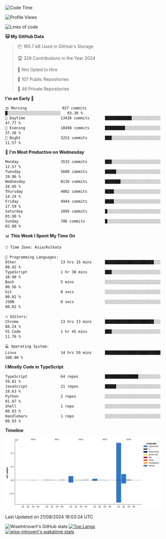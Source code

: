 <!--START_SECTION:waka-->
![Code Time](http://img.shields.io/badge/Code%20Time-1%2C539%20hrs%2037%20mins-blue)

![Profile Views](http://img.shields.io/badge/Profile%20Views-0-blue)

![Lines of code](https://img.shields.io/badge/From%20Hello%20World%20I%27ve%20Written-18.9%20million%20lines%20of%20code-blue)

**🐱 My GitHub Data** 

> 📦 165.7 kB Used in GitHub's Storage 
 > 
> 🏆 328 Contributions in the Year 2024
 > 
> 🚫 Not Opted to Hire
 > 
> 📜 107 Public Repositories 
 > 
> 🔑 46 Private Repositories 
 > 
**I'm an Early 🐤** 

```text
🌞 Morning                927 commits         █░░░░░░░░░░░░░░░░░░░░░░░░   03.30 % 
🌆 Daytime                13426 commits       ████████████░░░░░░░░░░░░░   47.77 % 
🌃 Evening                10498 commits       █████████░░░░░░░░░░░░░░░░   37.36 % 
🌙 Night                  3252 commits        ███░░░░░░░░░░░░░░░░░░░░░░   11.57 % 
```
📅 **I'm Most Productive on Wednesday** 

```text
Monday                   3532 commits        ███░░░░░░░░░░░░░░░░░░░░░░   12.57 % 
Tuesday                  5608 commits        █████░░░░░░░░░░░░░░░░░░░░   19.96 % 
Wednesday                8136 commits        ███████░░░░░░░░░░░░░░░░░░   28.95 % 
Thursday                 4002 commits        ████░░░░░░░░░░░░░░░░░░░░░   14.24 % 
Friday                   4944 commits        ████░░░░░░░░░░░░░░░░░░░░░   17.59 % 
Saturday                 1095 commits        █░░░░░░░░░░░░░░░░░░░░░░░░   03.90 % 
Sunday                   786 commits         █░░░░░░░░░░░░░░░░░░░░░░░░   02.80 % 
```


📊 **This Week I Spent My Time On** 

```text
🕑︎ Time Zone: Asia/Kolkata

💬 Programming Languages: 
Other                    13 hrs 15 mins      ██████████████████████░░░   88.42 % 
TypeScript               1 hr 38 mins        ███░░░░░░░░░░░░░░░░░░░░░░   10.98 % 
Bash                     5 mins              ░░░░░░░░░░░░░░░░░░░░░░░░░   00.56 % 
Git                      0 secs              ░░░░░░░░░░░░░░░░░░░░░░░░░   00.02 % 
JSON                     0 secs              ░░░░░░░░░░░░░░░░░░░░░░░░░   00.02 % 

🔥 Editors: 
Chrome                   13 hrs 13 mins      ██████████████████████░░░   88.24 % 
VS Code                  1 hr 45 mins        ███░░░░░░░░░░░░░░░░░░░░░░   11.76 % 

💻 Operating System: 
Linux                    14 hrs 59 mins      █████████████████████████   100.00 % 
```

**I Mostly Code in TypeScript** 

```text
TypeScript               64 repos            ███████████████░░░░░░░░░░   59.81 % 
JavaScript               21 repos            █████░░░░░░░░░░░░░░░░░░░░   19.63 % 
Python                   2 repos             ░░░░░░░░░░░░░░░░░░░░░░░░░   01.87 % 
Shell                    1 repo              ░░░░░░░░░░░░░░░░░░░░░░░░░   00.93 % 
Handlebars               1 repo              ░░░░░░░░░░░░░░░░░░░░░░░░░   00.93 % 
```



**Timeline**

![Lines of Code chart](https://raw.githubusercontent.com/wise-introvert/wise-introvert/master/assets/bar_graph.png)


 Last Updated on 21/08/2024 18:03:24 UTC
<!--END_SECTION:waka-->

![WiseIntrovert's GitHub stats](https://github-readme-stats.vercel.app/api?username=wise-introvert&count_private=true&show_icons=true)
[![Top Langs](https://github-readme-stats.vercel.app/api/top-langs/?username=wise-introvert&langs_count=10)](https://github.com/anuraghazra/github-readme-stats)
[![wise-introvert's wakatime stats](https://github-readme-stats.vercel.app/api/wakatime?username=wiseintrovert)](https://github.com/anuraghazra/github-readme-stats)
